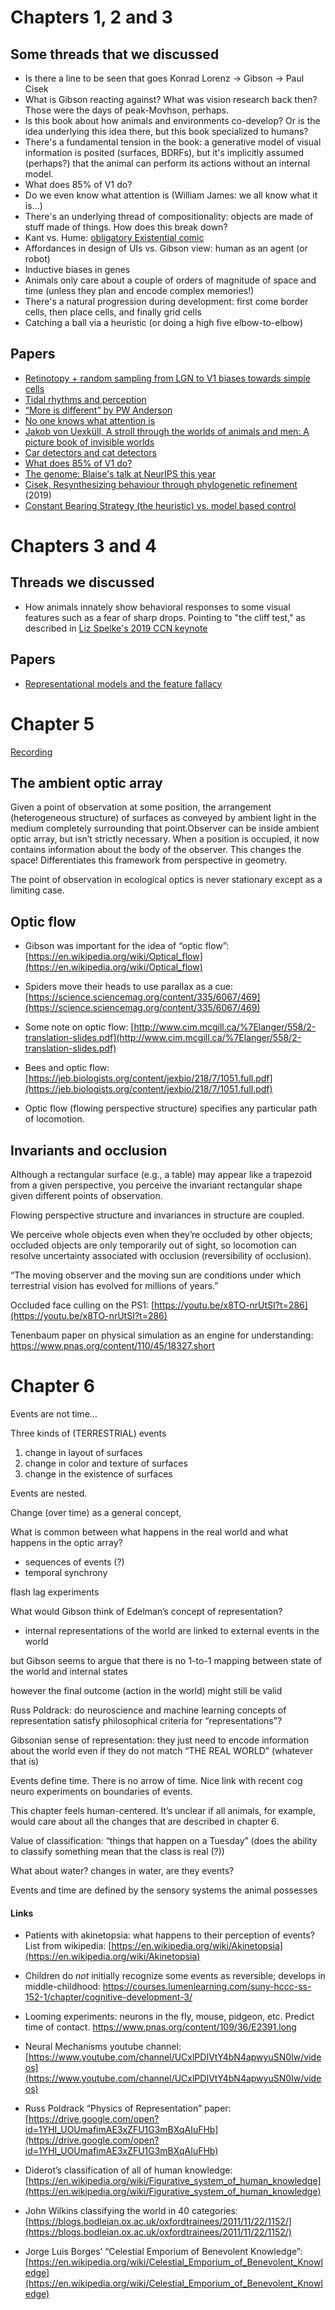 # Chapters 1, 2 and 3

## Some threads that we discussed

* Is there a line to be seen that goes Konrad Lorenz -> Gibson -> Paul Cisek
* What is Gibson reacting against? What was vision research back then? Those were the days of peak-Movhson, perhaps.
* Is this book about how animals and environments co-develop? Or is the idea underlying this idea there, but this book specialized to humans?
* There's a fundamental tension in the book: a generative model of visual information is posited (surfaces, BDRFs), but it's implicitly assumed (perhaps?) that the animal can perform its actions without an internal model.
* What does 85% of V1 do? 
* Do we even know what attention is (William James: we all know what it is...)
* There's an underlying thread of compositionality: objects are made of stuff made of things. How does this break down?
* Kant vs. Hume: [obligatory Existential comic](https://existentialcomics.com/comic/39)
* Affordances in design of UIs vs. Gibson view: human as an agent (or robot)
* Inductive biases in genes
* Animals only care about a couple of orders of magnitude of space and time (unless they plan and encode complex memories!)
* There's a natural progression during development: first come border cells, then place cells, and finally grid cells
* Catching a ball via a heuristic (or doing a high five elbow-to-elbow)

## Papers

* [Retinotopy + random sampling from LGN to V1 biases towards simple cells](https://journals.physiology.org/doi/full/10.1152/jn.01202.2003)
* [Tidal rhythms and perception](https://www.sciencedirect.com/topics/agricultural-and-biological-sciences/tidal-rhythms)
* [“More is different” by PW Anderson](https://science.sciencemag.org/content/177/4047/393)
* [No one knows what attention is](https://link.springer.com/article/10.3758/s13414-019-01846-w)
* [Jakob von Uexküll, A stroll through the worlds of animals and men: A picture book of invisible worlds ](https://www.semanticscholar.org/paper/A-stroll-through-the-worlds-of-animals-and-men%3A-A-Uexk%C3%BCll/3a38d76a254f190b9bff9227a5ec87652627cbc1)
* [Car detectors and cat detectors](https://distill.pub/2020/circuits/zoom-in/)
* [What does 85% of V1 do?](http://www.rctn.org/bruno/papers/V1-chapter.pdf)
* [The genome: Blaise's talk at NeurIPS this year](https://www.youtube.com/watch?v=uyUbGatPKpI) 
* [Cisek, Resynthesizing behaviour through phylogenetic refinement](https://link.springer.com/article/10.3758/s13414-019-01760-1) (2019)
* [Constant Bearing Strategy (the heuristic) vs. model based control](https://jov.arvojournals.org/article.aspx?articleid=2628975)

# Chapters 3 and 4

## Threads we discussed

* How animals innately show behavioral responses to some visual features such as a fear of sharp drops. Pointing to "the cliff test," as described in [Liz Spelke's 2019 CCN keynote](https://www.youtube.com/watch?v=ilDWHpy0y-A)


## Papers

* [Representational models and the feature fallacy](http://www.diedrichsenlab.org/pubs/RepresentationalModels_2018.pdf)

# Chapter 5

[Recording](https://mcgill-my.sharepoint.com/:v:/g/personal/matthew_krause_mcgill_ca/EYFuHBxOQ8FCoGDifl1PYS8BT6lFh6br-E82tphU0QrBIg)

## The ambient optic array

Given a point of observation at some position, the arrangement (heterogeneous structure) of surfaces as conveyed by ambient light in the medium completely surrounding that point.Observer can be inside ambient optic array, but isn’t strictly necessary. When a position is occupied, it now contains information about the body of the observer. This changes the space! Differentiates this framework from perspective in geometry.

The point of observation in ecological optics is never stationary except as a limiting case.

## Optic flow

* Gibson was important for the idea of “optic flow”: [https://en.wikipedia.org/wiki/Optical_flow](https://en.wikipedia.org/wiki/Optical_flow)

* Spiders move their heads to use parallax as a cue: [https://science.sciencemag.org/content/335/6067/469](https://science.sciencemag.org/content/335/6067/469)

* Some note on optic flow: [http://www.cim.mcgill.ca/%7Elanger/558/2-translation-slides.pdf](http://www.cim.mcgill.ca/%7Elanger/558/2-translation-slides.pdf)

* Bees and optic flow: [https://jeb.biologists.org/content/jexbio/218/7/1051.full.pdf](https://jeb.biologists.org/content/jexbio/218/7/1051.full.pdf) 

* Optic flow (flowing perspective structure) specifies any particular path of locomotion.

## Invariants and occlusion

Although a rectangular surface (e.g., a table) may appear like a trapezoid from a given perspective, you perceive the invariant rectangular shape given different points of observation.

Flowing perspective structure and invariances in structure are coupled.

We perceive whole objects even when they’re occluded by other objects; occluded objects are only temporarily out of sight, so locomotion can resolve uncertainty associated with occlusion (reversibility of occlusion).

“The moving observer and the moving sun are conditions under which terrestrial vision has evolved for millions of years.”

Occluded face culling on the PS1: [https://youtu.be/x8TO-nrUtSI?t=286](https://youtu.be/x8TO-nrUtSI?t=286) 

Tenenbaum paper on physical simulation as an engine for understanding: https://www.pnas.org/content/110/45/18327.short

# Chapter 6

Events are not time…

Three kinds of (TERRESTRIAL) events

1. change in layout of surfaces
2. change in color and texture of surfaces
3. change in the existence of surfaces

Events are nested.

Change (over time) as a general concept,

What is common between what happens in the real world and what happens in the optic array?

* sequences of events (?)
* temporal synchrony

flash lag experiments

What would Gibson think of Edelman’s concept of representation?

* internal representations of the world are linked to external events in the world

but Gibson seems to argue that there is no 1-to-1 mapping between state of the world and internal states

however the final outcome (action in the world) might still be valid

Russ Poldrack: do neuroscience and machine learning concepts of representation satisfy philosophical criteria for “representations”?

Gibsonian sense of representation: they just need to encode information about the world even if they do not match “THE REAL WORLD” (whatever that is)

Events define time. There is no arrow of time. Nice link with recent cog neuro experiments on boundaries of events.

This chapter feels human-centered. It’s unclear if all animals, for example, would care about all the changes that are described in chapter 6.

Value of classification: “things that happen on a Tuesday” (does the ability to classify something mean that the class is real (?))

What about water? changes in water, are they events?

Events and time are defined by the sensory systems the animal possesses 

#### Links

* Patients with akinetopsia: what happens to their perception of events? List from wikipedia: [https://en.wikipedia.org/wiki/Akinetopsia](https://en.wikipedia.org/wiki/Akinetopsia) 

* Children do *not* initially recognize some events as reversible; develops in middle-childhood: https://courses.lumenlearning.com/suny-hccc-ss-152-1/chapter/cognitive-development-3/

* Looming experiments: neurons in the fly, mouse, pidgeon, etc. Predict time of contact. https://www.pnas.org/content/109/36/E2391.long

* Neural Mechanisms youtube channel: [https://www.youtube.com/channel/UCxlPDIVtY4bN4apwyuSN0Iw/videos](https://www.youtube.com/channel/UCxlPDIVtY4bN4apwyuSN0Iw/videos)

* Russ Poldrack “Physics of Representation” paper: [https://drive.google.com/open?id=1YHI_UOUmafimAE3xZFU1G3mBXqAIuFHb](https://drive.google.com/open?id=1YHI_UOUmafimAE3xZFU1G3mBXqAIuFHb)

* Diderot’s classification of all of human knowledge: [https://en.wikipedia.org/wiki/Figurative_system_of_human_knowledge](https://en.wikipedia.org/wiki/Figurative_system_of_human_knowledge)

* John Wilkins classifying the world in 40 categories: [https://blogs.bodleian.ox.ac.uk/oxfordtrainees/2011/11/22/1152/](https://blogs.bodleian.ox.ac.uk/oxfordtrainees/2011/11/22/1152/)

* Jorge Luis Borges’ “Celestial Emporium of Benevolent Knowledge”: [https://en.wikipedia.org/wiki/Celestial_Emporium_of_Benevolent_Knowledge](https://en.wikipedia.org/wiki/Celestial_Emporium_of_Benevolent_Knowledge) 
